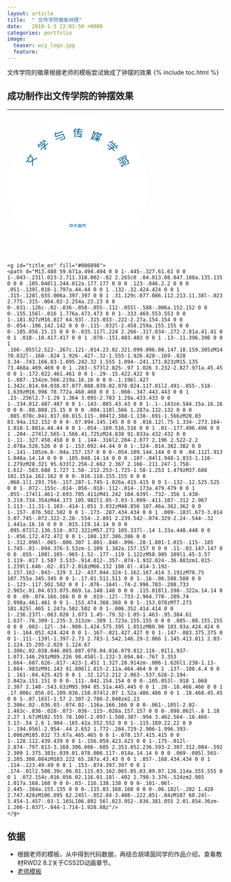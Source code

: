 ```yaml
---
layout: article
title:  " 文传学院徽章钟摆"
date:   2018-1-3 22:01:50 +0800
categories: portfolio
image:
  teaser: wcy_logo.jpg
  feature: 
---
```

文传学院的徽章根据老师的模板尝试做成了钟摆的效果
{% include toc.html %}

## 成功制作出文传学院的钟摆效果

---

  <style>
g#bell {
    animation-play-state: running;
    -webkit-animation: swinging 1s ease-in-out alternate infinite;
    -moz-animation: swinging 1s ease-in-out alternate infinite;
    animation: swinging 1s ease-in-out alternate infinite;
}
@keyframes swinging {
    0% {
       -webkit-transform: rotate(3deg);
       -webkit-transform-origin: top center;
       -moz-transform: rotate(3deg);
       -moz-transform-origin: top center;
       transform: rotate(3deg);
       transform-origin: top center;
    }
    100% {
       -webkit-transform: rotate(-3deg);
       -webkit-transform-origin: top center;
       -moz-transform: rotate(-3deg);
       -moz-transform-origin: top center;
       transform: rotate(-3deg);
       transform-origin: top center;
    }
}

  </style>

<div id="wcylogo" >
<svg xmlns="http://www.w3.org/2000/svg" viewBox="0 0 120 120" width="65%">
<defs>
        <radialGradient id = "gg" cx = "50%" cy = "60%" r = "50%">
            <stop stop-color = "#0a67a1" offset = "50%"/>
        </radialGradient>
</defs>
<circle id="bg_circle_only" cx="60" cy="60" r="60" fill="#fff"/>
<g id="nfu" fill="#006098">
	<path d="M54.652 92.049v.28l1.303.003-.004 2.216-1.302-.002-.002.431-.34-.002v-.43L53 94.545l.008-2.218 1.303.004.002-.285zm-.343 2.188l.004-1.609h-.964v1.607zm.343-1.607l-.002 1.609h.938l.004-1.609zM59.64 92.952l-1.328-.004-.004.435 1.377 1.372-.272.23-1.288-1.283-1.258 1.28-.272-.213 1.346-1.386v-.435h-1.3v-.33h1.3v-.582l.372.002v.58l1.327.006zM60.64 94.985h-.358l.002-2.163 1.329.004v-.314l-1.342-.002v-.308l1.342.002.002-.146.36.004-.002.142h1.37v.312l-1.37-.004-.002.314h1.344l-.007 2.166h-.542v-.319h.188l.002-1.531-2.316-.002zm1.34-.65l.745.002.003.31-.748-.002v.345l-.36-.005v-.34l-.751-.002v-.31h.751l.004-.287h-.729v-.308l1.027.004.363-.417.34.067-.297.35.37-.002v.308h-.718zm-.612-1.014l.276.231-.346.07-.287-.235zM64.684 93.578l-.428 1.414-.315-.104.445-1.529.062-.71h-.505l.002-.316 1.449.002-.133-.255.352-.08.158.335H67v.317l-2.215-.002-.043.612 2.183.004L66.84 95l-.782-.004-.017-.316.466.002.068-1.104z"/>
</g>
<g id="title">
	<g id="title_zh" fill="#006098">
	<path d="M21.3 42.468l-.062-3.922-1.97 1.127-1.956-1.115-.743 1.31-.569-.325 4.039-7.123.571.324-.743 1.31 1.957 1.115.044 2.274 3.392-1.957.323.563-3.708 2.133.068 4.276zm-3.262-6.63L17 36.11l-.155-.647 1.032-.272zm3.145-.278l-1.642-.935-1.906 3.36 1.642.935 1.948-1.106zM26.993 24.648l-1.23-.134.082-.642 1.23.134zm.137 2.343l-1.102-1.316 6.014-5.053 1.073 1.279-.503.424-.65-.778-5.01 4.209.683.812zm1.944-4.091l-1.229-.133.081-.642 1.23.136zm-.923 3.018l3.588-3.016.562.672-.308 1.691 2.437-2.05.42.507-2.749 2.31 1.386 1.658-1.6 1.346-.42-.506 1.096-.921-.966-1.153-3.01 2.529-.422-.506 3.032-2.546.365-2.023-2.989 2.51zm2.074-4.556l.083-1.238.643.031-.08 1.236zM41.043 14.054l.17.995 6.063-2.145.22.62-6.168 2.182.248 1.393.04.113 6.315-2.235 1.572 4.462-4.012 1.419-.219-.62 3.394-1.203-1.135-3.219-6.316 2.234-.266-.759-.544-3.127zm.077 5.59l5.927-2.097.22.618-5.93 2.099zM58.784 10.88l-.668.905-.105 6.721-.656-.012.09-5.817-.68.903-.522-.4 2.028-2.697zm2.893-.245l-.285.814 2.771.045-.012.656-2.988-.046-.38 1.092 3.506.055-.01.657-3.725-.057-.364 1.044-.002.128 3.49.053-.013.932-1.408 1.432 1.553.324-.138.638-4.796-1.016.146-.636 2.472.52 1.51-1.547-3.481-.053.012-.903.325-.928-1.102-.018.01-.656 1.32.02.381-1.091-1.53-.023.01-.657 1.75.025.36-1.024zM74.699 12.744l-.515 1.317 1.756.69-.24.614-.4-.16-1.377 3.52-.819.394.528 1.348-.602.235-.516-1.305-1.264.602-.282-.583 1.311-.622-.325-.844 1.378-3.518-.414-.165.239-.612.413.165.519-1.317zm-1.297 5.514l1.287-3.291-.743-.294-1.291 3.29.215.553zm2.172 3.502l.742-1.904-2.038.913-.269-.593 2.17-.966-1.7-.665.24-.612 2.037.801.28-.713-1.325-.52 1.007-2.568-.711-.282.236-.61.713.28.259-.663.612.239-.258.663 2.018.795.259-.663.61.24-.259.664.714.277-.24.614-.712-.28-1.005 2.568-1.31-.516-.277.714 2.019.797-.239.61-1.681-.66.928 2.18-.597.254-.871-2.058L76.181 22zm3.01-3.838l.767-1.957-2.018-.793-.77 1.955zm-.682-.632l-.499-1.148.59-.259.498 1.15zM88.296 23.68l3.495 3.129-.581.654-1.717-.065 2.372 2.124-.438.49-2.677-2.396-1.439 1.613-1.557-1.394.438-.487 1.067.954 1.003-1.123-2.931-2.624.438-.49 2.953 2.639 2.048.072-2.91-2.605zm-1.206-.857l1.144-1.28 5.854 5.24-1.112 1.248-.49-.44.676-.756-4.877-4.363-.703.789zm2.292-.472l-.043-1.24.647-.011.043 1.241zm2.027 1.812l-.044-1.238.643-.01.048 1.238zm1.685.923l1.234-.098.062.643-1.232.098zM93.967 36.989l7-3.683 1.092 2.085-2.016 1.061-1.307-.023.291.559-3.04 1.6-.597-1.14.58-.307.293.56 1.88-.99-.329-.621.592-.312 1.47.021 1.297-.682-.481-.924-6.422 3.379zm6.333 5.587l-.629-1.197-1.952 1.028.148.282.88-.162.125.647-1.364.241-.675-1.285 2.534-1.333-.645-1.228-1.84.97-1.22-.546.253-.597.939.416 1.565-.824-.49-.939.579-.305 2.371 4.525zm1.12-1.001l-2.038-3.889.581-.305 2.039 3.887zm-1.086-4.606l1.455-.765.956 1.827.78-.412.305.584-.782.412.952 1.819-1.419.744-.306-.581.84-.441-1.603-3.063-.873.459z"/>
	</g>

	<g id="title_en" fill="#006098">
	<path d="M13.488 59.671a.494.494 0 0 1-.445-.327.61.61 0 0 1-.043-.231l.023-2.711.318.002-.02 2.265c0 .04.013.08.047.108a.135.135 0 0 0 .105.048l1.244.012a.177.177 0 0 0 .123-.046.2.2 0 0 0 .051-.139l.018-1.797a.44.44 0 0 1 .132-.32.424.424 0 0 1 .315-.128l.655.006a.397.397 0 0 1 .31.129c.077.086.112.213.11.38l-.023 2.775-.315-.004.02-2.254a.23.23 0 0 0-.031-.126c-.02-.036-.058-.055-.112-.055l-.588-.006a.152.152 0 0 0-.155.156l-.016 1.776a.473.473 0 0 1-.333.469.553.553 0 0 1-.181.027zM16.817 64.93l-.315.033-.222-2.27a.154.154 0 0 0-.054-.106.142.142 0 0 0-.115-.032l-2.458.259a.155.155 0 0 0-.105.056.15.15 0 0 0-.035.117l.224 2.266-.317.034-.272-2.81a.41.41 0 0 1 .018-.18.417.417 0 0 1 .078-.151.483.483 0 0 1 .13-.11.396.396 0 0 1 .166-.055l2.522-.267c.121-.014.23.02.321.099.096.08.147.18.159.305zM14.431 70.832l-.168-.824 1.926-.427-.32-1.555-1.926.428-.169-.828 3.34-.743.166.83-1.095.242.32 1.555 1.094-.241.171.823zM15.135 73.468a.469.469 0 0 1 .283-.573l2.825-.97 1.026 3.232-2.827.971a.45.45 0 0 1-.172.022.461.461 0 0 1-.29-.15.422.422 0 0 1-.087-.154zm.566.219a.16.16 0 0 0-.1.196l.427 1.342c.014.04.038.07.077.088.039.02.078.024.117.01l2.491-.855-.518-1.639zM16.996 78.772a.468.468 0 0 1-.008-.347.443.443 0 0 1 .23-.256l2.7-1.29 1.364 3.095-2.703 1.29a.433.433 0 0 1-.334.012.487.487 0 0 1-.143-.085.43.43 0 0 1-.1-.143zm.584.15a.16.16 0 0 0-.08.088.15.15 0 0 0 .004.118l.566 1.287a.132.132 0 0 0 .085.078c.041.017.08.015.115-.004l2.388-1.138-.691-1.566zM20.03 83.94a.152.152 0 0 0-.07.094.145.145 0 0 0 .016.12l.75 1.334-.273.164-1.018-1.801a.44.44 0 0 1-.054-.169.516.516 0 0 1 .01-.177.496.496 0 0 1 .204-.274l2.565-1.566.41.725zM24.838 91.833a.432.432 0 0 1-.11-.327.458.458 0 0 1 .144-.316l2.204-2.077 2.196 2.522-2.2 2.078a.526.526 0 0 1-.153.092.44.44 0 0 1-.324-.014.382.382 0 0 1-.141-.105zm.6-.04a.157.157 0 0 0-.054.109.144.144 0 0 0 .04.112l.913 1.048a.14.14 0 0 0 .105.048.14.14 0 0 0 .107-.04l1.948-1.833-1.116-1.279zM28.321 95.633l2.256-2.662 2.367 2.166-.211.247-1.758-1.612-.583.688 1.727 1.58-.212.253-1.725-1.58-1.253 1.479zM37.608 102.151a.162.162 0 0 0-.016.118.155.155 0 0 0 .068.1l1.293.756-.157.287-1.745-1.026a.415.415 0 0 1-.132-.12.525.525 0 0 1-.072-.155c-.014-.056-.018-.112-.014-.173a.479.479 0 0 1 .055-.174l1.461-2.693.705.411zM41.242 104.639l-.732-.356 1.438-3.219.734.354zM44.373 105.982l1.05-3.03-1.099-.411.107-.312 2.967 1.113-.11.31-1.103-.414-1.051 3.032zM48.856 107.46a.362.362 0 0 1-.157-.076.502.502 0 0 1-.173-.287.434.434 0 0 1 .009-.183l.673-3.014 3.07.745-.072.322-2.28-.554-.2.891 2.239.542-.074.329-2.24-.544-.32 1.441a.16.16 0 0 0 .015.119.14.14 0 0 0 .095.072l2.136.518-.072.322zM57.272 105.337l-.14 1.33a.448.448 0 0 1-.056.172.472.472 0 0 1-.108.137.386.386 0 0 1-.312.096l-.065-.006.307 1.801-.846-.096-.28-1.801-1.015-.115-.185 1.745-.81-.094.376-3.53zm-1.109 1.342a.157.157 0 0 0 .11-.03.147.147 0 0 0 .055-.108l.105-.965-1.52-.177-.119 1.122zM58.905 109l1.45-3.57 1.119-.017 1.507 3.533-.914.012-.357-.874-1.932.024-.36.883zm1.015-1.239l1.646-.02-.817-2.018zM66.132 108.6l-.414-3.192-1.157.162-.043-.329 3.12-.437.044.324-1.162.167.414 3.191zM70.75 107.755a.345.345 0 0 1-.17.01.511.511 0 0 1-.16-.06.508.508 0 0 1-.123-.117.502.502 0 0 1-.076-.164l-.74-2.996.783-.208.733 2.965c.01.04.033.075.069.1a.148.148 0 0 0 .115.018l1.198-.322a.14.14 0 0 0 .09-.074.166.166 0 0 0 .019-.12l-.733-2.964.778-.209.74 2.998a.461.461 0 0 1-.153.474.368.368 0 0 1-.153.078zM77.273 101.825l.465 1.247a.502.502 0 0 1-.006.352.414.414 0 0 1-.236.237l-.063.028 1.073 1.45-.79.32-1.05-1.463-.95.384.61 1.637-.76.309-1.235-3.313zm-.389 1.723a.155.155 0 0 0 .085-.08.155.155 0 0 0 .002-.12l-.34-.908-1.424.575.395 1.051zM80.98 103.93a.424.424 0 0 1-.164.052.424.424 0 0 1-.167-.021.427.427 0 0 1-.147-.083.375.375 0 0 1-.111-.139l-1.397-2.73 2.783-1.542.146.29-2.066 1.145.413.811 2.03-1.124.15.295-2.029 1.124.67 1.306c.02.038.046.065.087.078.04.016.079.012.116-.01l1.937-1.073.146.293zM89.226 98.458l-1.132-3.694.84-.767 3.353 1.664-.687.626-.817-.423-1.451 1.327.28.914zm-.006-1.626l1.238-1.13-1.884-.983zM91.143 91.806l1.815-2.11a.464.464 0 0 1 .137-.108.4.4 0 0 1 .161-.04.425.425 0 0 1 .32.12l2.212 2.063-.537.626-2.194-2.042a.151.151 0 0 0-.111-.042.154.154 0 0 0-.105.053l-.918 1.068 2.307 2.148-.543.63zM95.994 85.51a.445.445 0 0 1 .28-.18.466.466 0 0 1 .17.006c.056.01.109.036.158.074l2.07 1.52a.486.486 0 0 1 .18.468.45.45 0 0 1-.07.165l-1.57 2.307-2.786-2.048zm2.23 2.306c.02-.036.03-.074.02-.116a.166.166 0 0 0-.061-.105l-2.02-1.483c-.036-.028-.073-.036-.115-.028a.157.157 0 0 0-.098.062l-.8 1.18 2.27 1.67zM102.555 78.106l-2.097-1.508.387-.994 3.462.564-.18.466-3.13-.54 2.6 1.904-.165.42a.552.552 0 0 1-.115.189.22.22 0 0 1-.194.056l-2.954-.44 2.652 1.772-.284.729-2.906-1.996.393-1.006zM105.032 73.67a.465.465 0 0 1-.078.157.415.415 0 0 1-.128.112.439.439 0 0 1-.156.059.423.423 0 0 1-.175-.012l-2.874-.797.813-3.168.306.086-.605 2.353.852.236.593-2.307.312.084-.592 2.309 1.375.383c.039.01.078.006.117-.014a.14.14 0 0 0 .069-.095l.565-2.205.308.084zM103.222 65.287a.43.43 0 0 1 .057-.168.434.434 0 0 1 .114-.123.49.49 0 0 1 .153-.074.397.397 0 0 1 .174-.01l2.508.39c.06.01.115.03.162.065.05.03.09.07.126.114a.555.555 0 0 1 .072.154c.016.056.02.116.01.18l-.402 2.798-3.376-.524zm2.985 1.017a.168.168 0 0 0-.03-.116.138.138 0 0 0-.101-.06l-2.445-.384a.155.155 0 0 0-.115.03.168.168 0 0 0-.06.102l-.202 1.428 2.747.428zM106.895 62.245l-.052.84-3.408-.222.051-.84zM107 60.24l-3.454-1.457-.03-1.165L106.892 56l.023.952-.836.381.055 2.01.854.36zm-1.206-1.037l-.044-1.714-1.928.88z"/>
	</g>
</g>

<g id="wave_word" fill="url(#gg)">
    <path id="wave_word_left" d="M39.748 30.87c3.316-2.216 9.106-4.376 11.734-4.627.479-1.58 1.24-3.839 2.018-5.243-19.01 1.736-33.966 18.918-34 39.888-.016 9.043 2.747 17.39 7.41 24.112-12.617-35.765 5.877-49.467 12.838-54.13"/>
    <path id="wave_word_right" d="M100.5 61.651c.04-20.4-14.67-37.358-34-40.651.765 1.495 1.535 3.644 2.02 5.125 2.747.667 9.581 3.635 12.87 6.456C88.807 38.948 105.632 53.52 93.233 85c4.568-6.627 7.25-14.672 7.267-23.349"/>
</g>

<g id="bg_wheel"> 
    <circle id="bg_circle" cx="60" cy="60" r="60" fill="#fff" fill-opacity="0"/>
	<g id="wheel">
		<path id="wheel_outer" d="M116.97 58.148c-.476-14.564-6.422-28.245-16.738-38.524C89.966 9.394 76.353 3.505 61.912 3.029a61.552 61.552 0 0 0-3.77 0c-15.209.5-29.322 6.886-39.737 17.993C7.997 32.139 2.535 46.632 3.031 61.848c.476 14.566 6.416 28.246 16.736 38.524 10.269 10.229 23.877 16.124 38.324 16.597 1.242.04 2.511.044 3.76-.004 15.221-.488 29.328-6.884 39.735-17.987 10.417-11.11 15.87-25.611 15.384-40.83m-1.514 2.825c-.03 1.234-.065 2.506-.19 3.763a55.224 55.224 0 0 1-.498 4.113l-.066.42-2.274-.363.055-.404.13-.879c.055-.369.11-.758.156-1.134l-.614-.067c-.165 1.278-.342 2.579-.62 3.87-.235 1.25-.56 2.584-1.008 4.158l.598.174c.158-.528.29-1.067.424-1.597l.19-.763 2.235.547-.097.406c-.271 1.222-.648 2.44-1.007 3.612l-.112.373-.434-.136.428.155-.257.732c-.36 1.037-.736 2.112-1.192 3.15l-.157.376-2.139-.874.171-.4c.262-.605.509-1.238.731-1.868l-.575-.205c-.42 1.174-.909 2.328-1.51 3.664l-.404-.184.404.189a59.396 59.396 0 0 1-1.923 3.801l.53.302c.187-.336.367-.677.546-1.01.13-.26.272-.518.41-.774l.197-.36 2.048 1.047-.192.382a55.048 55.048 0 0 1-2.078 3.694 50.01 50.01 0 0 1-2.295 3.454l-.24.336-1.89-1.345.269-.343c.334-.442.646-.915.939-1.377.068-.091.132-.184.19-.284l-.509-.33a50.773 50.773 0 0 1-2.492 3.456l-.493-.38.493.38a58.21 58.21 0 0 1-2.769 3.25l.447.41 1.626-1.815 1.75 1.505-.283.324c-.847.956-1.838 2.081-2.897 3.11v-.006c-.952.982-1.961 1.887-2.943 2.755l-.318.279-1.52-1.756.331-.276c.4-.329.788-.688 1.159-1.04.107-.104.216-.203.327-.308l-.418-.435a61.418 61.418 0 0 1-2.993 2.593 67.51 67.51 0 0 1-3.41 2.514l.337.502c.123-.083.239-.166.364-.249.425-.292.868-.59 1.28-.9l.34-.254 1.38 1.868-.848.6c-.948.662-1.926 1.356-2.946 1.963-1.005.657-2.074 1.24-3.103 1.81l-.846.462-1.076-2.042 2.137-1.183-.311-.522c-1.069.599-2.28 1.26-3.521 1.83-1.463.7-2.72 1.239-3.908 1.68l.214.578c.618-.236 1.25-.475 1.86-.753l.393-.178.9 2.127-.373.168c-1.25.566-2.563 1.023-3.828 1.473l-.146.047-.116-.339.108.34a49.34 49.34 0 0 1-3.975 1.167l-.402.104-.573-2.228.395-.112c.283-.08.57-.152.855-.231.367-.09.738-.182 1.108-.296l-.185-.598c-1.614.472-2.907.799-4.125 1.042-1.246.276-2.596.495-4.21.7l.072.615c.544-.065 1.08-.15 1.613-.238l.793-.123.371 2.272-.402.075c-1.218.22-2.462.352-3.67.48l-.542.056v-.008c-.296.026-.587.046-.88.067-1.038.07-2.111.146-3.175.134l-.412-.004-.037-2.311.441.008c.658.006 1.34-.029 2-.067l-.038-.607c-1.195.07-2.402.067-3.574.067l-.361-.004v.002a59.802 59.802 0 0 1-4.253-.27l-.064.607.438.038c.526.049 1.049.101 1.567.138l.427.026-.151 2.317-.437-.038c-.32-.03-.632-.059-.956-.082-1.028-.09-2.095-.176-3.148-.355v.01c-1.312-.172-2.614-.434-3.88-.686l-.62-.122.493-2.258 2.388.466.11-.599c-1.287-.247-2.597-.503-3.887-.856-1.565-.406-2.874-.795-4.077-1.224l-.196.58c.666.236 1.29.445 1.906.615l.412.118-.672 2.208-.398-.112c-1.195-.337-2.37-.773-3.509-1.197l-.505-.19.144-.395-.159.39c-1.156-.466-2.497-1.022-3.793-1.664l-.38-.185 1.002-2.065.373.167.672.314c.379.183.77.376 1.164.532l.243-.564a45.46 45.46 0 0 1-3.83-1.863 42.683 42.683 0 0 1-3.675-2.164l-.338.518c.57.381 1.154.722 1.716 1.053l.37.215-1.177 1.982-.367-.203c-1.082-.624-2.118-1.314-3.13-2l-.367-.248-.012.006-.595-.443c-.898-.649-1.828-1.328-2.693-2.067l-.315-.268 1.453-1.783.325.274c.483.39 1.02.832 1.579 1.242l.369-.497a46.043 46.043 0 0 1-3.07-2.51 53.328 53.328 0 0 1-3.07-2.916l-.445.432c.272.27.538.545.814.806.21.203.424.41.63.613l.293.3-1.597 1.653-.303-.29a53.94 53.94 0 0 1-2.88-2.976l.367-.335-.373.329c-.923-1.043-1.826-2.083-2.655-3.185l-.25-.33 1.838-1.416.25.35c.39.536.828 1.047 1.256 1.548l.002.006.466-.387c-.802-.951-1.554-1.953-2.43-3.136l.396-.28-.395.28a58.013 58.013 0 0 1-2.337-3.566l-.528.302 1.288 2.073-1.936 1.264-.427-.679c-.667-1.077-1.353-2.183-1.96-3.321h-.003c-.59-1.027-1.098-2.106-1.589-3.143l-.451-.96 2.122-.95.165.39c.208.469.452.946.676 1.408.068.134.132.269.196.396l.542-.274c-.564-1.104-1.102-2.323-1.754-3.877l.423-.178-.425.166a62.817 62.817 0 0 1-1.423-4.006l-.577.168c.05.143.092.282.131.428.161.499.318 1 .493 1.493l.14.394-2.192.775-.354-1.07c-.348-1.067-.707-2.17-.99-3.294l.003.008c-.336-1.176-.588-2.365-.833-3.529l-.194-.935 2.268-.428.507 2.382.595-.142c-.274-1.272-.544-2.562-.727-3.867-.243-1.618-.397-2.972-.473-4.228l-.617.038c.04.607.097 1.25.195 1.996l.047.426-2.296.248-.057-.408c-.132-1.035-.189-2.083-.245-3.092-.02-.352-.037-.696-.061-1.039l.428-.026-.433.002c0-.376.002-.75-.004-1.122-.016-.984-.027-2.008.036-3.023l.027-.404 2.315.085-.039.434a38.62 38.62 0 0 0-.045 2.012l.614-.008c-.01-1.29.069-2.594.153-3.852l.002-.104.38.022-.38-.026c.103-1.294.266-2.678.505-4.23l-.601-.109-.36 2.415-2.283-.278.15-1.091c.168-1.158.341-2.345.592-3.514.196-1.089.474-2.175.742-3.223.079-.27.146-.538.212-.81l.103-.418 2.235.627-.108.408c-.143.5-.267 1.01-.389 1.523-.039.142-.072.288-.105.428l.589.138c.309-1.26.684-2.611 1.156-4.098l.442.143-.442-.154c.546-1.59 1.014-2.842 1.5-3.989l-.566-.235c-.05.135-.115.278-.165.413-.202.476-.41.968-.583 1.45l-.144.403-2.173-.824.32-.803c.436-1.13.9-2.28 1.443-3.398.542-1.216 1.18-2.4 1.797-3.548l.278-.518 2.011 1.118-1.133 2.156.544.27c.624-1.177 1.245-2.335 1.943-3.457a46.524 46.524 0 0 1 2.344-3.515l-.497-.37c-.4.552-.79 1.088-1.145 1.65l-.23.365-1.92-1.292.224-.35c.65-1.011 1.382-1.982 2.097-2.924l.328-.431.316.24-.311-.248a54.62 54.62 0 0 1 2.678-3.163l.287-.302 1.697 1.545-.265.31a30.98 30.98 0 0 1-.585.653c-.258.28-.52.565-.763.863l.478.398c.815-.962 1.702-1.965 2.67-2.922.905-.945 1.923-1.9 3.11-2.922l-.401-.474c-.414.35-.818.727-1.214 1.091l-.59.55-1.57-1.682.298-.292c.896-.855 1.852-1.658 2.78-2.433l.426-.355.25.298-.238-.311.618-.468c.872-.674 1.776-1.36 2.716-1.983l.35-.227 1.304 1.903-.352.24c-.538.363-1.104.742-1.644 1.161l.375.492a43.133 43.133 0 0 1 3.515-2.392 45.454 45.454 0 0 1 3.71-2.102l-.282-.563c-.383.188-.762.404-1.13.61-.209.12-.427.239-.645.359l-.363.199-1.131-2 .363-.219c1.194-.681 2.427-1.29 3.69-1.909l.029-.016a.135.135 0 0 0 .049-.02l.57-.256c1.025-.458 2.088-.933 3.176-1.315l.385-.14.82 2.165-.408.145c-.64.222-1.268.485-1.856.742l.242.56c1.221-.533 2.48-.98 3.676-1.4 1.213-.417 2.523-.796 4.086-1.202l-.146-.594-2.353.624-.642-2.217 1.106-.292c1.081-.29 2.195-.586 3.314-.801 1.018-.24 2.06-.404 3.072-.559.34-.052.67-.104 1.015-.156l.419-.073.312 2.293-2.409.387.108.599a46.845 46.845 0 0 1 3.935-.522l.027.339-.027-.339c1.352-.12 2.796-.232 4.255-.236l-.012-.609a26.477 26.477 0 0 0-1.997.066l-.434.028-.114-2.306.405-.027c1.11-.087 2.23-.077 3.32-.075l.921.002v.416l.02-.416.4.016c1.222.048 2.485.1 3.734.241l.414.047-.228 2.29-.804-.075a31.303 31.303 0 0 0-1.62-.13l-.034.625c1.63.097 2.989.228 4.247.428 1.24.162 2.541.398 4.185.767l.144-.607c-.37-.089-.752-.162-1.115-.23a12.137 12.137 0 0 1-.866-.174l-.404-.077.418-2.264.414.071c1.228.22 2.502.51 4.144.94 1.384.381 2.639.74 3.867 1.193l.393.143-.762 2.185-.405-.152c-.595-.232-1.233-.416-1.842-.607l-.059-.014-.173.588c1.259.371 2.49.828 3.737 1.292a59.625 59.625 0 0 1 3.878 1.7l.273-.545-2.203-1.035L82 9.045l.387.182c.241.118.493.232.738.35.974.453 1.997.936 2.967 1.47 1.03.534 2.032 1.139 3.004 1.733l.95.57-1.242 1.96-.357-.22c-.442-.288-.903-.555-1.356-.825-.125-.072-.25-.149-.379-.223l-.3.53a57.396 57.396 0 0 1 3.356 2.124l-.254.362.254-.362c1.316.93 2.413 1.745 3.407 2.56l.383-.47c-.111-.09-.231-.186-.346-.284-.393-.323-.799-.665-1.22-.955l-.358-.248 1.403-1.856.332.255c1.076.818 2.213 1.713 3.286 2.68 1.09.942 2.16 1.996 3.012 2.843l.3.302-1.643 1.614-1.75-1.7-.414.445a57.387 57.387 0 0 1 2.971 3.057l-.294.262.294-.262a53.457 53.457 0 0 1 2.718 3.29l.481-.37a23.904 23.904 0 0 1-.198-.266 24.504 24.504 0 0 0-1.036-1.306l-.29-.327 1.798-1.477.27.323a49.864 49.864 0 0 1 2.505 3.296h.004a58.802 58.802 0 0 1 2.266 3.475l.216.36-1.975 1.187-.22-.35c-.164-.246-.311-.494-.466-.747a45.763 45.763 0 0 0-.603-.97l-.523.34c.655 1.025 1.384 2.19 2.017 3.37h.004a44.368 44.368 0 0 1 1.893 3.82l.57-.249c-.3-.68-.61-1.312-.865-1.813l-.192-.388 2.07-1.016.19.365c.506.982.946 2 1.362 2.99.117.265.233.522.348.789l-.375.162.383-.14c.096.26.192.519.292.784.385 1.01.775 2.055 1.088 3.118l.118.394-2.192.702-.132-.41a36.353 36.353 0 0 0-.634-1.908l-.575.213c.397 1.08.772 2.262 1.197 3.78.408 1.438.717 2.88.966 4.15l.609-.111c-.075-.377-.16-.755-.234-1.12-.066-.284-.127-.578-.189-.86l-.082-.4 2.25-.518.09.414c.357 1.625.619 2.952.786 4.177.222 1.328.342 2.686.463 3.993l.045.541-2.323.172-.016-.434a27.36 27.36 0 0 0-.157-1.55 37.958 37.958 0 0 0-.051-.443l-.593.075c.16 1.404.239 2.814.32 4.242l-.407.021.406-.006c.014 1.44.027 2.85-.047 4.256l.607.039c.01-.153.016-.304.018-.449.026-.512.056-1.044.052-1.56l-.006-.432 2.326.025z" fill="#006098"/>
		<path id="wheel_inner" d="M86.274 104.977l.364-.207 1.17 2-2.185 1.207.297.558.095-.055c1.027-.561 2.09-1.145 3.089-1.79l.22.341-.212-.35c1.006-.597 1.975-1.284 2.915-1.947l.138-.104-.361-.509c-.328.246-.658.464-.983.687-.237.164-.475.33-.716.495l-.354.243-1.293-1.935.358-.235a57.16 57.16 0 0 0 3.747-2.738l.006.002c1.066-.882 2.187-1.834 3.24-2.845l.306-.29 1.605 1.69-.328.292c-.211.19-.423.392-.633.586-.284.265-.575.54-.875.806l.403.468a43.745 43.745 0 0 0 2.616-2.455c.92-.902 1.809-1.882 2.582-2.76l-.477-.415-1.665 1.856-1.693-1.591.283-.308c1.216-1.316 2.178-2.436 3.029-3.524 1.066-1.381 1.952-2.615 2.699-3.772l.23-.364 1.944 1.27-.237.36c-.143.206-.283.428-.42.634-.236.35-.472.717-.73 1.075l.509.36a53.671 53.671 0 0 0 2.018-3.075l.388.234-.388-.234a54.374 54.374 0 0 0 1.865-3.296l-.56-.293c-.077.137-.146.27-.217.405-.243.466-.498.944-.77 1.414l-.207.372-2.009-1.143.198-.368a54.797 54.797 0 0 0 2.114-4.135l.004-.002c.658-1.481 1.192-2.731 1.63-4.016l.137-.415 2.179.786-.13.395c-.227.654-.472 1.301-.729 1.941l.573.24c.382-.894.698-1.83 1.015-2.738l.259-.736.106-.366c.318-1.03.645-2.1.904-3.172l-.607-.147c-.168.658-.34 1.345-.552 2.013l-.128.388-2.216-.656.125-.397c.51-1.736.86-3.17 1.108-4.502.302-1.425.49-2.872.674-4.273l.05-.415 2.295.26-.053.42c-.052.541-.133 1.076-.202 1.597-.029.157-.05.308-.07.455l.622.1c.2-1.31.344-2.484.425-3.56l-.006-.003c.135-1.25.168-2.533.198-3.775h-.619c-.004.394-.027.796-.041 1.185-.019.286-.028.572-.044.859l-.012.437-2.323-.13.018-.425c.099-1.524.093-3.067.073-4.633-.085-1.57-.172-3.105-.368-4.635l-.053-.42 2.31-.281.042.432c.026.289.067.577.098.863.043.384.089.786.126 1.184l.613-.05c-.115-1.206-.23-2.444-.43-3.645l.421-.072-.42.06a50.253 50.253 0 0 0-.691-3.722l-.615.139c.034.151.064.306.098.46.108.51.223 1.033.326 1.57l.07.413-2.273.415-.077-.41c-.272-1.356-.596-2.947-1.052-4.522l.527-.147-.527.147c-.463-1.692-.876-2.966-1.328-4.13l-.151-.405 2.167-.804.154.385c.263.668.49 1.328.686 1.965l.604-.188c-.293-.907-.629-1.807-.955-2.683-.105-.265-.2-.523-.294-.78-.115-.268-.23-.524-.34-.79-.366-.852-.748-1.742-1.165-2.577l-.568.278c.271.54.58 1.203.868 1.883l.154.386-2.116.927-.168-.393a45.688 45.688 0 0 0-2.033-4.138c-.7-1.32-1.52-2.615-2.235-3.726l-.231-.36 1.93-1.27.225.355c.307.447.591.907.872 1.363.079.128.156.257.239.39l.54-.318a49.166 49.166 0 0 0-1.96-3.006c-.691-.991-1.44-1.978-2.279-3.022l-.483.388c.279.339.544.689.793 1.036.158.192.307.394.467.6l.265.347-1.865 1.388-.257-.345c-.824-1.125-1.76-2.263-2.93-3.592l-.003.008c-.925-1.038-1.956-2.09-3.255-3.322l-.3-.294 1.582-1.696 1.786 1.737.452-.435c-.95-.946-1.78-1.753-2.677-2.525l.267-.313-.283.308c-.941-.857-1.953-1.653-2.914-2.405l-.372.497c.313.241.623.504.928.745.221.182.435.366.674.542l.344.269-1.49 1.807-.327-.276c-1.07-.903-2.25-1.791-3.702-2.81h.004a54.764 54.764 0 0 0-3.678-2.308l-.373-.22 1.157-2.017.374.228c.245.154.498.3.749.45.338.198.682.397 1.012.6l.338-.516-.22-.137c-.96-.578-1.953-1.185-2.962-1.7l.192-.384-.214.376c-.953-.537-1.962-1.017-2.94-1.474a4.494 4.494 0 0 1-.35-.162l-.255.58 2.256 1.061-1.035 2.08-.374-.188a60.15 60.15 0 0 0-4.214-1.865c-1.38-.514-2.73-1.009-4.116-1.4l-.409-.122.662-2.227.874.261c.49.154 1.002.308 1.504.478l.204-.587c-1.118-.385-2.268-.712-3.535-1.062a53.897 53.897 0 0 0-3.59-.83l-.112.625c.148.025.293.061.445.09.518.1 1.062.196 1.593.345l.396.109-.526 2.237-.414-.096c-1.825-.415-3.234-.68-4.555-.851l.045-.38-.055.38c-1.347-.213-2.812-.351-4.616-.446l-.423-.027.122-2.296.405.01c.7.016 1.4.078 2.079.148l.065-.635a60.645 60.645 0 0 0-3.295-.195l-.381-.02c-.313.002-.623 0-.94-.002-.94 0-1.904-.008-2.849.041l.023.627c.72-.035 1.416-.04 2.077-.039h.421l.018 2.323-.433-.002c-1.572-.016-3.16.104-4.635.227-1.29.12-2.697.317-4.307.59l-.415.077-.409-2.293 2.465-.384-.081-.627c-.206.033-.411.06-.604.09-.994.15-2.035.312-3.019.553l-.1-.423.082.427c-1.105.21-2.22.506-3.294.794l-.283.072.179.603 2.408-.637.546 2.255-.407.105c-1.718.44-3.129.84-4.427 1.285-1.316.46-2.718.962-4.052 1.563l-.392.177-.917-2.128.376-.17c.605-.269 1.25-.547 1.918-.794l-.23-.588c-.915.347-1.84.761-2.73 1.158l-.643.282c-1.123.552-2.232 1.095-3.29 1.69l.31.553c.09-.05.185-.106.279-.155.504-.284 1.02-.572 1.56-.826l.37-.169 1.04 2.055-.376.192a48.506 48.506 0 0 0-4.04 2.276l-.23-.366.218.372a42.413 42.413 0 0 0-3.813 2.615l-.344.261-1.388-1.842.324-.26a28.76 28.76 0 0 1 1.679-1.22l-.355-.522c-.805.55-1.587 1.15-2.34 1.727l-.618.471-.417.353a50.152 50.152 0 0 0-2.45 2.124l.427.456c.502-.46 1.013-.936 1.558-1.375l.324-.259 1.493 1.755-.321.282a45.207 45.207 0 0 0-3.392 3.152l-.33-.308.322.323c-1.062 1.042-2.027 2.161-2.917 3.213l-.274.325-1.764-1.47.253-.33c.334-.436.706-.847 1.068-1.236.096-.11.192-.224.295-.333l-.473-.424a56.27 56.27 0 0 0-2.357 2.811l-.34.437c-.618.823-1.267 1.669-1.842 2.545l.518.35c.384-.567.789-1.12 1.203-1.683l.253-.339 1.863 1.38-.251.342a46.418 46.418 0 0 0-2.593 3.843c-.755 1.217-1.422 2.484-2.106 3.773l-.188.368-2.077-1.034 1.17-2.204-.543-.308c-.566 1.052-1.135 2.122-1.625 3.203-.554 1.124-1.026 2.317-1.475 3.468l-.006.014.58.219c.146-.374.296-.742.45-1.099.116-.27.22-.537.33-.804l.16-.405 2.14.923-.167.388c-.54 1.236-1.048 2.582-1.645 4.34a52.231 52.231 0 0 0-1.24 4.466l-.104.411-2.257-.52.103-.418c.067-.282.139-.562.21-.845.095-.386.188-.768.288-1.15l-.6-.172c-.035.132-.064.265-.11.397-.261 1.04-.537 2.12-.728 3.176l-.433-.072.427.092c-.253 1.15-.413 2.338-.587 3.497l-.031.231.62.076.362-2.461 2.294.383-.067.413a54.158 54.158 0 0 0-.562 4.613l-.006.101c-.087 1.39-.178 2.828-.143 4.241l.008.425-2.321.012.004-.413a26.41 26.41 0 0 1 .01-2.072l-.622-.031c-.038.858-.03 1.72-.019 2.56.002.373.014.743.012 1.116.024.351.04.697.065 1.052.038.87.087 1.759.186 2.633l.625-.063a27.3 27.3 0 0 1-.16-2.077l-.016-.41 2.31-.145.015.437c.071 1.357.23 2.817.497 4.609.195 1.417.508 2.846.798 4.223l.095.412-.4.115-1.85.429-.522-2.436-.614.119.02.1c.247 1.148.488 2.334.823 3.485.272 1.103.633 2.212.99 3.285l.084.249.588-.21c-.125-.374-.25-.75-.364-1.128-.083-.286-.178-.553-.27-.831l-.134-.421 2.224-.66.129.405c.4 1.34.902 2.77 1.523 4.367.717 1.729 1.313 3.032 1.925 4.235l.196.376-2.073 1.06-.19-.397c-.123-.261-.253-.524-.378-.78a36.27 36.27 0 0 1-.522-1.067l-.566.257.083.183c.49 1.028 1 2.1 1.568 3.098l-.4.23.413-.22c.586 1.118 1.26 2.207 1.924 3.263l.522-.342-1.309-2.127 2.002-1.172.217.356a60.653 60.653 0 0 0 2.53 3.898c.962 1.307 1.785 2.388 2.678 3.419l.277.327-1.764 1.503-.566-.662c-.336-.412-.69-.83-1.027-1.256l-.49.376c.739.966 1.54 1.881 2.374 2.821.83.936 1.692 1.823 2.55 2.662l.436-.457c-.106-.111-.218-.22-.322-.327a24.487 24.487 0 0 1-1.143-1.157l-.274-.306 1.665-1.587.299.308a52.476 52.476 0 0 0 3.324 3.19h.004a44.2 44.2 0 0 0 3.373 2.735l.342.247-1.376 1.853-.338-.235c-.579-.409-1.135-.85-1.641-1.271l-.403.49c.761.617 1.57 1.212 2.35 1.788l.532.384.42.282a61.87 61.87 0 0 0 2.732 1.771l.326-.543a36.024 36.024 0 0 1-1.758-1.11l-.342-.24 1.268-1.933.352.233c1.384.924 2.685 1.7 3.99 2.376l-.2.374.206-.376c1.222.676 2.551 1.31 4.178 2.01l.39.173-.902 2.115-.38-.146a24.78 24.78 0 0 1-1.62-.72c-.09-.045-.19-.098-.28-.14l-.276.58a71.86 71.86 0 0 0 3.375 1.456l.51.188c1.002.366 2.033.754 3.073 1.073l.18-.6a38.782 38.782 0 0 1-1.967-.672l-.384-.145.778-2.181.405.145c1.28.48 2.69.914 4.423 1.365l-.064.251.064-.25c1.374.371 2.792.643 4.174.904l.486.094-.382 2.286-2.45-.478-.137.614c1.191.235 2.417.48 3.625.63l-.046.403.065-.4c1.029.167 2.085.259 3.12.344.168.012.359.031.534.05l.035-.622c-.4-.035-.792-.071-1.178-.114a45.73 45.73 0 0 1-.865-.082l-.435-.039.257-2.309.42.047c1.391.16 2.889.27 4.592.315h.388c1.303.002 2.652.004 3.963-.1l.427-.028.139 2.32-.566.033c-.627.043-1.274.078-1.92.084l.008.629c.904-.01 1.817-.078 2.705-.135.332-.024.658-.04.983-.067l.436-.043c1.054-.117 2.143-.232 3.209-.407l-.101-.625c-.668.107-1.372.222-2.062.284l-.416.03-.263-2.283.423-.057c1.792-.212 3.245-.437 4.572-.74l.102.438-.09-.441c1.306-.252 2.698-.606 4.495-1.15l.395-.116.679 2.203-.386.124c-.52.19-1.056.327-1.568.454-.147.035-.29.08-.442.112l.156.622a55.383 55.383 0 0 0 3.53-1.06l.138-.049c1.131-.392 2.298-.806 3.415-1.279l-.251-.576c-.6.251-1.216.482-1.811.703l-.512.19-.803-2.177.396-.143c1.29-.465 2.645-1.04 4.269-1.805l.36.76-.355-.76c1.364-.64 2.705-1.382 3.855-2.03m-24.613 5.59c-1.121.04-2.247.04-3.357.005-26.532-.87-47.996-22.36-48.865-48.937C9 48.135 13.85 35.261 23.086 25.401 32.331 15.534 44.855 9.865 58.36 9.424a53.74 53.74 0 0 1 3.354-.002c26.538.866 48.004 22.363 48.863 48.93.437 13.512-4.408 26.38-13.64 36.244-9.247 9.866-21.777 15.533-35.276 15.972" fill="#006098"/>
	</g>
</g>
<g id="bell">
<path id="yoke" d="M60.194 30c.114-.175.264-.34.452-.468L65 26.688c-.86-2.424-2.133-5.36-2.657-5.89-1.194-1.08-3.436-1.063-4.806.048-.515.494-1.721 3.26-2.537 5.559l4.734 3.126c.193.13.346.294.46.469" fill="#0a67a1"/>
	<g id="bell_body">
		<path id="bell_bottom" d="M29.07 88.869s14.505-15.943 25.046-15.696C70.606 73.565 89 87.927 89 87.927s-24.333-5.782-36.019-5.408c-9.105.293-23.91 6.35-23.91 6.35" fill="#00487a"/>
		<path id="bell_text_inner" fill="#0a67a1" d="M62.269 60.383l3.936.008-.003 1.599-3.937-.008zM58.84 54.749l4.374.006-.004 3.308-4.375-.005zM65.33 54.77l4.503.006-.005 3.313-4.502-.006zM58.83 49.285l4.377.008-.006 3.314-4.377-.007z M65.34 49.293l4.502.011-.009 3.32-4.502-.013z"/>
		<path id="bell_rest" d="M67.76 29.197l-2.633 1.97c2.521.846 5.977 2.433 8.346 5.246 3.865 4.594 8.632 17.827 8.839 18.385l-2.818 1.795c-.048-.132-4.814-13.998-8.326-18.169-3.317-3.943-9.696-5.053-9.762-5.066a1.48 1.48 0 0 1-1.074-.756 1.479 1.479 0 0 1-1.092.758c-.071.014-7.045 1.1-10.373 5.023-3.545 4.18-9.611 17.85-9.666 17.984l-2.62-1.702c.23-.553 6.131-13.748 9.994-18.306 2.424-2.861 6.19-4.445 8.897-5.261l-2.953-2.229c-3.6.415-8.433 1.523-9.806 3.417C36.343 41.024 30.784 76.449 29 88.869c14.891-13.345 22.413-15.32 26.542-14.852 7.986.895 22.46 7.672 33.457 13.91C87.3 73.767 83.03 42.611 77.455 34.02c-1.282-1.973-6.024-3.807-9.695-4.822M52.954 70.515l-2.125-.144 1.18-17.985-2.367-.004-1.88 17.788-2.115-.234 1.983-18.752 1.056-.964 3.468.006.355-5.562-4.56-.008.003-2.164 5.7.012 1.057 1.15zm20.5-.043l-9.224-.018-9.044-.018.006-2.16 7.974.019.002-1.066-5.45-.012-1.055-1.086.01-4.454 2.121.004-.007 3.374 4.388.01v-.925l-1.967-.004-1.058-1.087.008-2.829-2.402-.004-1.054-1.082.02-10.941 1.059-1.082 5.44.01.005-1.387-5.782-.012.006-2.154 5.78.01.002-1.964 2.128.002-.004 1.965 5.86.01-.003 2.157-5.861-.011-.002 1.389 5.567.008 1.058 1.092-.021 10.937-1.06 1.078-2.554-.004-.006 2.827-1.062 1.081-1.97-.002-.002.925 4.497.006.01-3.69 2.12.001-.013 4.777-1.058 1.078-5.559-.008-.004 1.066 8.168.018z" fill="#006098"/>
	</g>
</g>
</svg>
</div>

## 依据
* 根据老师的模板，从中得到代码数据，再结合胡靖茵同学的作品介绍，查看教材RWD2 8.2关于CSS2D动画章节。
* [老师模板](https://hanteng.github.io/teaching/WCY_logo/)

